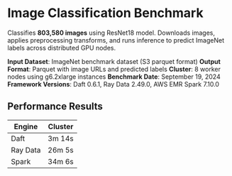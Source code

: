 # Image Classification Benchmark

Classifies **803,580 images** using ResNet18 model. Downloads images, applies preprocessing transforms, and runs inference to predict ImageNet labels across distributed GPU nodes.

**Input Dataset**: ImageNet benchmark dataset (S3 parquet format)
**Output Format**: Parquet with image URLs and predicted labels
**Cluster**: 8 worker nodes using g6.2xlarge instances
**Benchmark Date**: September 19, 2024
**Framework Versions**: Daft 0.6.1, Ray Data 2.49.0, AWS EMR Spark 7.10.0

## Performance Results

| Engine   | Cluster |
|----------|---------|
| Daft     | 3m 14s  |
| Ray Data | 26m 5s  |
| Spark    | 34m 6s  |
